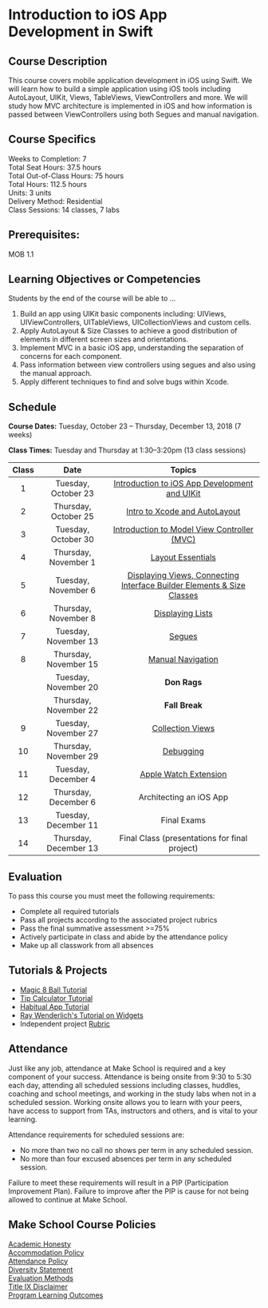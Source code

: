 # Introduction to iOS App Development in Swift

## Course Description

This course covers mobile application development in iOS using Swift. We will learn how to build a simple application using iOS tools including AutoLayout, UIKit, Views, TableViews, ViewControllers and more. We will study how MVC architecture is implemented in iOS and how information is passed between ViewControllers using both Segues and manual navigation.

## Course Specifics

Weeks to Completion:  7 <br>
Total Seat Hours:  37.5 hours <br>
Total Out-of-Class Hours: 75 hours <br>
Total Hours: 112.5 hours <br>
Units:  3 units <br>
Delivery Method:  Residential <br>
Class Sessions:  14 classes, 7 labs

## Prerequisites:

MOB 1.1 <br>

## Learning Objectives or Competencies

Students by the end of the course will be able to ...

1. Build an app using UIKit basic components including: UIViews, UIViewControllers, UITableViews, UICollectionViews and custom cells.
1.  Apply AutoLayout & Size Classes to achieve a good distribution of elements in different screen sizes and orientations.
1. Implement MVC in a basic iOS app, understanding the separation of concerns for each component.
1. Pass information between view controllers using segues and also using the manual approach.
1. Apply different techniques to find and solve bugs within Xcode.

## Schedule

**Course Dates:** Tuesday, October 23 – Thursday, December 13, 2018 (7 weeks)

**Class Times:** Tuesday and Thursday at 1:30–3:20pm (13 class sessions)

| Class |          Date          |                 Topics                  |
|:-----:|:----------------------:|:---------------------------------------:|
|  1  |  Tuesday, October 23    | [Introduction to iOS App Development and UIKit] |
|  2   | Thursday, October 25    | [Intro to Xcode and AutoLayout] |
|  3   |  Tuesday, October 30  | [Introduction to Model View Controller (MVC)] |
|  4  | Thursday, November 1  | [Layout Essentials] |
|   5   |  Tuesday, November 6 | [Displaying Views, Connecting Interface Builder Elements & Size Classes] |
|   6   | Thursday, November 8 | [Displaying Lists] |
|   7   |  Tuesday, November 13 | [Segues] |
|   8   | Thursday, November 15 | [Manual Navigation] |
|      |  Tuesday, November 20 | **Don Rags** |
|     | Thursday, November 22 | **Fall Break** |
|  9   |  Tuesday, November 27    | [Collection Views] |
|  10   | Thursday, November 29    | [Debugging] |
|  11     |  Tuesday, December 4    | [Apple Watch Extension] |
|  12   | Thursday, December 6   |  Architecting an iOS App|
|  13   | Tuesday, December 11   | Final Exams |
|  14   | Thursday, December 13   | Final Class (presentations for final project) |

[Introduction to iOS App Development and UIKit]: Lessons/01-Introduction-to-iOS-App-Development-and-UIKit
[Intro to Xcode and AutoLayout]: Lessons/02-Xcode-&-AutoLayout
[Introduction to Model View Controller (MVC)]: Lessons/03-Intro-to-MVC
[Layout Essentials]: Lessons/04-Layout-Essentials
[Displaying Views, Connecting Interface Builder Elements & Size Classes]: Lessons/05-Interface-Builder-Views-IBOutlets-SizeClasses
[Displaying Lists]: Lessons/06-Displaying-Collections
[Segues]:Lessons/07-Passing-Information-Between-ViewControllers
[Manual Navigation]: Lessons/08-Manual-Navigation
[Apple Watch Extension]: Lessons/09-Apple-Watch-Extension
[Collection Views]: Lessons/11-CollectionViews
[Debugging]: Lessons/12-Inspecting-and-Debugging-Code
## Evaluation

To pass this course you must meet the following requirements:

- Complete all required tutorials
- Pass all projects according to the associated project rubrics
- Pass the final summative assessment >=75%
- Actively participate in class and abide by the attendance policy
- Make up all classwork from all absences

## Tutorials & Projects

- [Magic 8 Ball Tutorial](https://www.makeschool.com/academy/track/learn-how-to-build-apps--magic-8-ball)
- [Tip Calculator Tutorial](https://www.makeschool.com/online-courses/tutorials/build-a-tip-calculator-in-swift-4/intro-tip-calculator)
- [Habitual App Tutorial](https://www.makeschool.com/academy/track/habitual-tutorial---swift-4)
- [Ray Wenderlich's Tutorial on Widgets](https://www.raywenderlich.com/697-today-extension-tutorial-getting-started)
- Independent project [Rubric](https://docs.google.com/document/d/14P-nohwJyNKHXxn-sRF6IMZJMpH5RLRJ3wdooIeKOrs/edit?usp=sharing)

## Attendance
Just like any job, attendance at Make School is required and a key component of your success. Attendance is being onsite from 9:30 to 5:30 each day, attending all scheduled sessions including classes, huddles, coaching and school meetings, and working in the study labs when not in a scheduled session. Working onsite allows you to learn with your peers, have access to support from TAs, instructors and others, and is vital to your learning.

Attendance requirements for scheduled sessions are:
- No more than two no call no shows per term in any scheduled session.
- No more than four excused absences per term in any scheduled session.

Failure to meet these requirements will result in a PIP (Participation Improvement Plan).  Failure to improve after the PIP is cause for not being allowed to continue at Make School.

## Make School Course Policies

[Academic Honesty](https://github.com/Product-College-Courses/Common-Syllabus-Sections/blob/master/Academic-Honesty-and-Plagiarism.md)<br>
[Accommodation Policy](https://github.com/Product-College-Courses/Common-Syllabus-Sections/blob/master/Accommodation-Policy.md)<br>
[Attendance Policy]()  
[Diversity Statement](https://github.com/Product-College-Courses/Common-Syllabus-Sections/blob/master/Diversity-Statement.md)<br>
[Evaluation Methods](https://github.com/Product-College-Courses/Common-Syllabus-Sections/blob/master/Evaluation-Methods.md)
<br>
[Title IX Disclaimer](https://github.com/Product-College-Courses/Common-Syllabus-Sections/blob/master/Evaluations-Title-X-Disclaimer.md)<br>
[Program Learning Outcomes](https://github.com/Product-College-Courses/Common-Syllabus-Sections/blob/master/Program-Learning-Outcomes.md)
